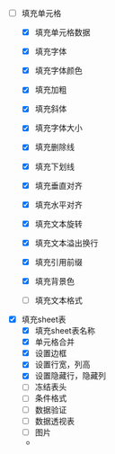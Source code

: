 - [ ] 填充单元格
  - [x] 填充单元格数据    
  - [x] 填充字体
  - [x] 填充字体颜色
  - [x] 填充加粗
  - [x] 填充斜体
  - [x] 填充字体大小
  - [x] 填充删除线
  - [x] 填充下划线
  - [x] 填充垂直对齐
  - [x] 填充水平对齐
  - [x] 填充文本旋转
  - [x] 填充文本溢出换行
  - [x] 填充引用前缀
  - [x] 填充背景色
  - [ ] 填充文本格式


- [x] 填充sheet表
  - [x] 填充sheet表名称
  - [x] 单元格合并
  - [x] 设置边框
  - [x] 设置行宽，列高
  - [x] 设置隐藏行，隐藏列
  - [ ] 冻结表头
  - [ ] 条件格式
  - [ ] 数据验证
  - [ ] 数据透视表
  - [ ] 图片
  - 
   
